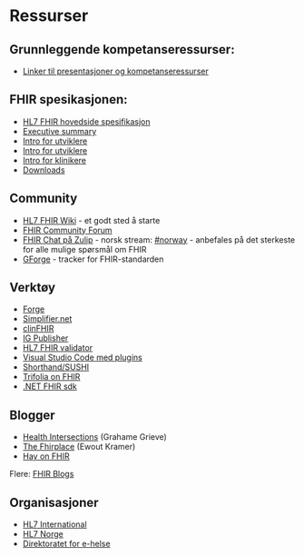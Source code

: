 # Ressurser


## Grunnleggende kompetanseressurser: 
* [Linker til presentasjoner og kompetanseressurser](introduction.md)


## FHIR spesikasjonen:

* [HL7 FHIR hovedside spesifikasjon](https://www.hl7.org/fhir/) 
* [Executive summary](http://www.hl7.org/fhir/summary.html)
* [Intro for utviklere](http://www.hl7.org/fhir/overview-dev.html)
* [Intro for utviklere](http://www.hl7.org/fhir/overview-arch.html)
* [Intro for klinikere](http://www.hl7.org/fhir/overview-clinical.html)
* [Downloads](http://hl7.org/fhir/downloads.html)

## Community

* [HL7 FHIR Wiki](http://wiki.hl7.org/index.php?title=FHIR) - et godt sted å starte
* [FHIR Community Forum](http://community.fhir.org/)
* [FHIR Chat på Zulip](https://chat.fhir.org/login/) - norsk stream: [#norway](https://chat.fhir.org/#narrow/stream/179226-norway) - anbefales på det sterkeste for alle mulige spørsmål om FHIR
* [GForge](https://gforge.hl7.org/gf/project/fhir/) - tracker for FHIR-standarden

## Verktøy

* [Forge](https://fhir.furore.com/forge/)
* [Simplifier.net](https://simplifier.net/)
* [clinFHIR](http://clinfhir.com/)
* [IG Publisher](https://confluence.hl7.org/display/FHIR/IG+Publisher+Documentation)
* [HL7 FHIR validator](https://confluence.hl7.org/display/FHIR/Using+the+FHIR+Validator)
* [Visual Studio Code med plugins](https://code.visualstudio.com/)
* [Shorthand/SUSHI](https://github.com/FHIR/sushi)
* [Trifolia on FHIR](https://trifolia-fhir.lantanagroup.com/lantana_hapi_r4/home)
* [.NET FHIR sdk](https://github.com/FirelyTeam/firely-net-sdk)

## Blogger

* [Health Intersections](http://www.healthintersections.com.au/) (Grahame Grieve)
* [The Fhirplace](https://thefhirplace.com/) (Ewout Kramer)
* [Hay on FHIR](https://fhirblog.com/)

Flere: [FHIR Blogs](http://wiki.hl7.org/index.php?title=FHIR_Blogs)

## Organisasjoner

* [HL7 International](http://www.hl7.org/)
* [HL7 Norge](https://www.hl7.no/)
* [Direktoratet for e-helse](https://www.ehelse.no)

